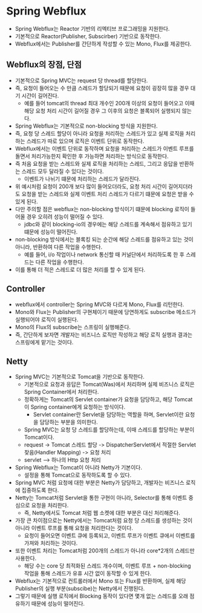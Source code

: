# Spring Webflux

- Spring Webflux는 Reactor 기반의 리엑티브 프로그래밍을 지원한다.
- 기본적으로 Reactor(Publisher, Subscirber) 기반으로 동작한다.
- Webflux에서는 Publisher를 간단하게 작성할 수 있는 Mono, Flux를 제공한다.

## Webflux의 장점, 단점

- 기본적으로 Spring MVC는 request 당 thread를 할당한다.
- 즉, 요청이 들어오는 수 만큼 스레드가 할당되기 때문에 요청이 굉장히 많을 경우 대기 시간이 길어진다.
  - 예를 들어 tomcat의 thread 최대 개수인 200개 이상의 요청이 들어오고 이때 해당 요청 처리 시간이 길어질 경우 그 이후의 요청은 블록되어 실행되지 않는다.
- Spring Webflux는 기본적으로 non-blocking 방식을 지원한다.
- 즉, 요청 당 스레드 할당이 아니라 요청을 처리하는 스레드가 있고 실제 로직을 처리하는 스레드가 따로 있으며 로직은 이벤트 단위로 동작한다.
- Webflux에서는 이벤트 단위로 동작하며 요청을 처리하는 스레드가 이벤트 루프를 돌면서 처리가능한지 확인한 후 가능하면 처리하는 방식으로 동작한다.
- 즉 처음 요청을 받는 스레드와 실제 로직을 처리하는 스레드, 그리고 응답을 반환하는 스레드 모두 달라질 수 있다는 것이다.
  - 이벤트가 나뉘기 떄문에 처리하는 스레드가 달라진다.
- 위 예시처럼 요청이 200개 보다 많이 들어오더라도, 요청 처리 시간이 길어지더라도 요청을 받는 스레드와 실제 이벤트 처리 스레드가 다르기 떄문에 요청은 받을 수 있게 된다.
- 다만 주의할 점은 webflux는 non-blocking 방식이기 떄문에 blocking 로직이 들어올 경우 오히려 성능이 떨어질 수 있다.
  - jdbc와 같이 blocking-io의 경우에는 해당 스레드를 계속해서 점유하고 있기 떄문에 성능이 떨어진다.
- non-blocking 방식에서는 블록킹 되는 순간에 해당 스레드를 점유하고 있는 것이 아니라, 반환하여 다른 작업을 수행한다.
  - 예를 들어, i/o 작업이나 network 통신할 때 커널단에서 처리하도록 한 후 스레드는 다른 작업을 수행한다.
- 이를 통해 더 적은 스레드로 더 많은 처리를 할 수 있게 된다. 

## Controller

- webflux에서 controller는 Spring MVC와 다르게 Mono, Flux를 리턴한다.
- Mono와 Flux는 Publisher의 구현체이기 때문에 당연하게도 subscribe 메소드가 실행되어야 로직이 실행된다.
- Mono의 Flux의 subscribe는 스프링이 실행해준다.
- 즉, 간단하게 보자면 개발자는 비즈니스 로직만 작성하고 해당 로직 실행과 결과는 스프링에게 맡기는 것이다.

## Netty

- Spring MVC는 기본적으로 Tomcat을 기반으로 동작한다.
  - 기본적으로 요청과 응답은 Tomcat(Was)에서 처리하며 실제 비즈니스 로직은 Spring Container에서 처리한다.
  - 정확하게는 Tomcat의 Servlet container가 요청을 담당하고, 해당 Tomcat이 Spring container에게 요청하는 방식이다.
    - Servlet container란 Servlet을 담당하는 역할을 하며, Servlet이란 요청을 담당하는 부분을 의미한다.
  - Spring MVC는 요청 당 스레드를 할당하는데, 이때 스레드를 할당하는 부분이 Tomcat이다.
  - request -> Tomcat 스레드 할당 -> DispatcherServlet에서 적절한 Servlet 찾음(Handler Mapping) -> 요청 처리
  - servlet --> 하나의 Http 요청 처리
- Spring Webflux는 Tomcat이 아니라 Netty가 기본이다.
  - 설정을 통해 Tomcat으로 동작하도록 할 수 있다.
- Spring MVC 처럼 요청에 대한 부분은 Netty가 담당하고, 개발자는 비즈니스 로직에 집중하도록 한다.
- Netty는 Tomcat처럼 Servlet을 통한 구현이 아니라, Selector를 통해 이벤트 중심으로 요청을 처리한다.
  - 즉, Netty에서도 Tomcat 처럼 웹 소켓에 대한 부분은 대신 처리해준다.
- 가장 큰 차이점으로는 Netty에서는 Tomcat처럼 요청 당 스레드를 생성하는 것이 아니라 이벤트 루프를 통해 요청을 처리한다는 것이다.
  - 요청이 들어오면 이벤트 큐에 등록되고, 이벤트 루프가 이벤트 큐에서 이벤트를 가져와 처리하는 것이다.
- 또한 이벤트 처리는 Tomcat처럼 200개의 스레드가 아니라 core*2개의 스레드만 사용한다.
  - 해당 수는 core 당 최적화된 스레드 개수이며, 이벤트 루프 + non-blocking 작업을 통해 스레드가 유휴 시간 없이 동작할 수 있게 한다.
- Webflux는 기본적으로 컨트롤러에서 Mono 또는 Flux를 반환하며, 실제 해당 Publisher의 실행 부분(subscibe)는 Netty에서 진행된다.
- 그렇기 때문에 실행 로직에서 Blocking 동작이 있다면 몇개 없는 스레드를 오래 점유하기 때문에 성능이 떨어진다.

